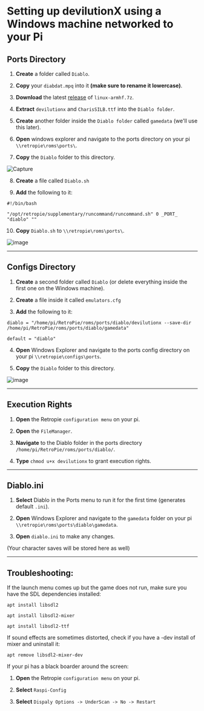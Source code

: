 # Setting up devilutionX using a Windows machine networked to your Pi

## Ports Directory

1. **Create** a folder called `Diablo`.

2. **Copy** your `diabdat.mpq` into it **(make sure to rename it lowercase)**.

3. **Download** the latest [release](https://github.com/diasurgical/devilutionX/releases) of `linux-armhf.7z`.

4. **Extract** `devilutionx` and `CharisSILB.ttf` into the `Diablo folder`.

5. **Create** another folder inside the `Diablo folder` called `gamedata` (we'll use this later).

6. **Open** windows explorer and navigate to the ports directory on your pi `\\retropie\roms\ports\`.

7. **Copy** the `Diablo` folder to this directory.

![Capture](https://user-images.githubusercontent.com/17083706/110678286-1dd43c00-81a4-11eb-9944-d120ba02da9b.PNG)

8. **Create** a file called `Diablo.sh`

9. **Add** the following to it:

`#!/bin/bash`

`"/opt/retropie/supplementary/runcommand/runcommand.sh" 0 _PORT_ "diablo" ""`

10. **Copy** `Diablo.sh` to `\\retropie\roms\ports\`.

![image](https://user-images.githubusercontent.com/17083706/110678703-9cc97480-81a4-11eb-9cab-56f6a607ecf0.png)

***

## Configs Directory

1. **Create** a second folder called `Diablo` (or delete everything inside the first one on the Windows machine).

2. **Create** a file inside it called `emulators.cfg`

3. **Add** the following to it:

`diablo = "/home/pi/RetroPie/roms/ports/diablo/devilutionx --save-dir /home/pi/RetroPie/roms/ports/diablo/gamedata"`

`default = "diablo"`

4. **Open** Windows Explorer and navigate to the ports config directory on your pi `\\retropie\configs\ports`.

5. **Copy** the `Diablo` folder to this directory.

![image](https://user-images.githubusercontent.com/17083706/110678534-6855b880-81a4-11eb-8ca8-1b0b2947ab1b.png)

***

## Execution Rights
1. **Open** the Retropie `configuration menu` on your pi.

2. **Open** the `FileManager`.

3. **Navigate** to the Diablo folder in the ports directory `/home/pi/RetroPie/roms/ports/diablo/`.

4. **Type** `chmod u+x devilutionx` to grant execution rights. 


***

## Diablo.ini
1. **Select** Diablo in the Ports menu to run it for the first time (generates default `.ini`).

2. **Open** Windows Explorer and navigate to the `gamedata` folder on your pi `\\retropie\roms\ports\diablo\gamedata`.

3. **Open** `diablo.ini` to make any changes.

(Your character saves will be stored here as well)
***

## Troubleshooting:
If the launch menu comes up but the game does not run, make sure you have the SDL dependencies installed:

`apt install libsdl2`

`apt install libsdl2-mixer`

`apt install libsdl2-ttf`

If sound effects are sometimes distorted, check if you have a -dev install of mixer and uninstall it:

`apt remove libsdl2-mixer-dev`

If your pi has a black boarder around the screen:

1. **Open** the Retropie `configuration menu` on your pi.

2. **Select** `Raspi-Config`

3. **Select** `Dispaly Options -> UnderScan -> No -> Restart`
